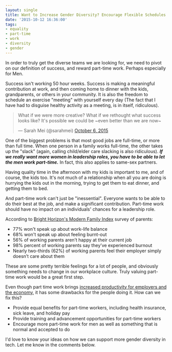 ```yaml
---
layout: single
title: Want to Increase Gender Diversity? Encourage Flexible Schedules
date: '2015-10-12 16:36:00'
tags:
- equality
- part-time
- work
- diversity
- gender
---
```


In order to truly get the diverse teams we are looking for, we need to pivot on our definition of success, and reward part-time work. Perhaps especially for Men.

Success isn't working 50 hour weeks. Success is making a meaningful contribution at work, and then coming home to dinner with the kids, grandparents, or others in your community.  It is also the freedom to schedule an exercise "meeting" with yourself every day (The fact that I have had to disguise healthy activity as a meeting, is in itself, ridiculous).

<blockquote class="twitter-tweet" lang="en"><p lang="en" dir="ltr">What if we were more creative? What if we rethought what success looks like? It&#39;s possible we could be ~even better than we are now~</p>&mdash; Sarah Mei (@sarahmei) <a href="https://twitter.com/sarahmei/status/651459868310659073">October 6, 2015</a></blockquote> <script async src="//platform.twitter.com/widgets.js" charset="utf-8"></script>


One of the biggest problems is that most good jobs are full-time, or more than full time.  When one person in a family works full-time, the other takes up the "slack" (again, calling child/elder care slacking is also ridiculous). ***If we really want more women in leadership roles, you have to be able to let the men work part-time.*** In fact, this also applies to same-sex partners.

Having quality time in the afternoon with my kids is important to me, and of course, the kids too. It's not much of a relationship when all you are doing is hurrying the kids out in the morning, trying to get them to eat dinner, and getting them to bed.

And part-time work can't just be "inessential". Everyone wants to be able to do their best at the job, and make a significant contribution. Part-time work should have no impact on an individuals' chances for a leadership role. 

According to [Bright Horizon's Modern Family Index](http://blogs.brighthorizons.com/saw/working-parents-burned-out-modern-family-index/) survey of parents:

- 77% won't speak up about work-life balance
- 68% won't speak up about feeling burnt-out
- 56% of working parents aren’t happy at their current job
- 98% percent of working parents say they’ve experienced burnout
- Nearly two-thirds (62%) of working parents feel their employer simply doesn’t care about them 

These are some pretty terrible feelings for a lot of people, and obviously something needs to change in our workplace culture. Truly valuing part-time work would be a great first step.

Even though part time work brings [increased productivity for employers and the economy](https://www.ced.org/blog/entry/is-it-good-or-bad-to-work-part-time-pros-and-cons-for-the-economy), it has some drawbacks for the people doing it.  How can we fix this?

- Provide equal benefits for part-time workers, including health insurance, sick leave, and holiday pay
- Provide training and advancement opportunities for part-time workers
- Encourage more part-time work for men as well as something that is normal and accepted to do

I'd love to know your ideas on how we can support more gender diversity in tech. Let me know in the comments below.